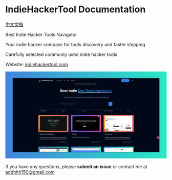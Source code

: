 # IndieHackerTool Documentation

[中文文档](./README.zh-CN.md)

Best Indie Hacker Tools Navigator

Your indie hacker compass for tools discovery and faster shipping

Carefully selected commonly used indie hacker tools

Website: [indiehackertool.com](https://www.indiehackertool.com/)

![IndieHackerTool Logo](https://raw.githubusercontent.com/Ahhhnnn/indie-hacker-tool/refs/heads/main/scr/public/img/Home.png)

If you have any questions, please **submit an issue** or contact me at addhhh150@gmail.com

